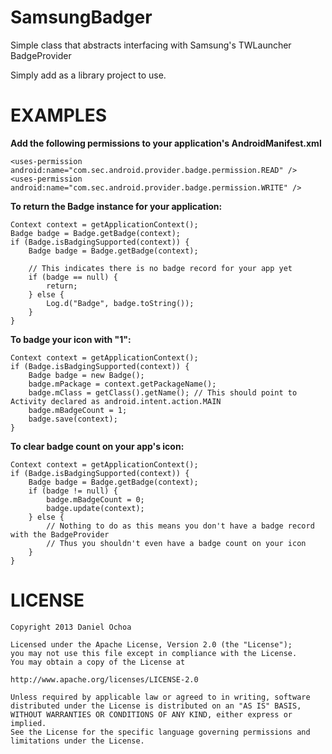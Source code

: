 SamsungBadger
=============

Simple class that abstracts interfacing with Samsung's TWLauncher BadgeProvider

Simply add as a library project to use.

EXAMPLES
=============

**Add the following permissions to your application's AndroidManifest.xml**

    <uses-permission android:name="com.sec.android.provider.badge.permission.READ" />
    <uses-permission android:name="com.sec.android.provider.badge.permission.WRITE" />


**To return the Badge instance for your application:**

    Context context = getApplicationContext();
    Badge badge = Badge.getBadge(context);
    if (Badge.isBadgingSupported(context)) {
        Badge badge = Badge.getBadge(context);

        // This indicates there is no badge record for your app yet
        if (badge == null) {
            return;
        } else {
            Log.d("Badge", badge.toString());
        }
    }


**To badge your icon with "1":**

    Context context = getApplicationContext();
    if (Badge.isBadgingSupported(context)) {
        Badge badge = new Badge();
        badge.mPackage = context.getPackageName();
        badge.mClass = getClass().getName(); // This should point to Activity declared as android.intent.action.MAIN
        badge.mBadgeCount = 1;
        badge.save(context);
    }


**To clear badge count on your app's icon:**

    Context context = getApplicationContext();
    if (Badge.isBadgingSupported(context)) {
        Badge badge = Badge.getBadge(context);
        if (badge != null) {
            badge.mBadgeCount = 0;
            badge.update(context);
        } else {
            // Nothing to do as this means you don't have a badge record with the BadgeProvider
            // Thus you shouldn't even have a badge count on your icon
        }
    }

LICENSE
=============

    Copyright 2013 Daniel Ochoa
    
    Licensed under the Apache License, Version 2.0 (the "License");
    you may not use this file except in compliance with the License.
    You may obtain a copy of the License at
    
    http://www.apache.org/licenses/LICENSE-2.0
    
    Unless required by applicable law or agreed to in writing, software
    distributed under the License is distributed on an "AS IS" BASIS,
    WITHOUT WARRANTIES OR CONDITIONS OF ANY KIND, either express or implied.
    See the License for the specific language governing permissions and
    limitations under the License.
